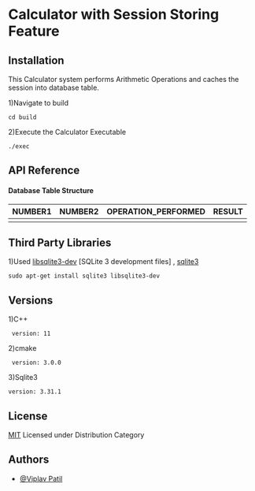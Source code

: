 # Calculator with Session Storing Feature 



## Installation

  This Calculator system performs Arithmetic Operations and caches
  the session into database table.
  
1)Navigate to build
``` 
cd build
```


2)Execute the Calculator Executable
``` 
./exec
```




    
## API Reference

#### Database Table Structure


| NUMBER1 | NUMBER2     | OPERATION_PERFORMED   | RESULT |
| :-------- | :------- | :--------------------- |:------ |
|         |            |                        |        |





## Third Party Libraries


1)Used [libsqlite3-dev](https://packages.ubuntu.com/bionic-updates/libsqlite3-dev)
[SQLite 3 development files] , [sqlite3](https://www.sqlite.org/docs.html)
``` 
sudo apt-get install sqlite3 libsqlite3-dev
```



## Versions

1)C++
``` 
 version: 11
```
2)cmake
``` 
 version: 3.0.0

```
3)Sqlite3

```
version: 3.31.1
```


## License

[MIT](https://choosealicense.com/licenses/mit/) 
Licensed under Distribution Category


## Authors

- [@Viplav Patil](https://www.linkedin.com/in/viplav-patil-a5789028/)

